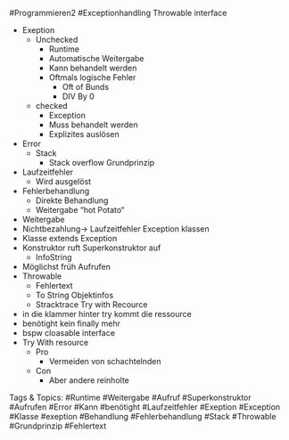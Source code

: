  #Programmieren2 #Exceptionhandling Throwable
  interface
  - Exeption
    - Unchecked
      - Runtime
      - Automatische Weitergabe
      - Kann behandelt werden 
      - Oftmals logische Fehler
        - Oft of Bunds
        - DIV By 0
    - checked
      - Exception
      - Muss behandelt werden
      - Explizites auslösen
  - Error
    - Stack
      - Stack overflow
 Grundprinzip
  - Laufzeitfehler
    - Wird ausgelöst 
  - Fehlerbehandlung
    - Direkte Behandlung
    - Weitergabe
  “hot Potato“
  - Weitergabe
  - Nichtbezahlung-> Laufzeitfehler
 Exception klassen
  - Klasse extends Exception
  - Konstruktor ruft Superkonstruktor auf
    - InfoString
  - Möglichst früh Aufrufen
  - Throwable
    - Fehlertext
    - To String Objektinfos
    - Stracktrace
 Try with Recource
  - in die klammer hinter try kommt die ressource
  - benötight kein finally mehr 
  - bspw cloasable interface
  - Try With resource
    - Pro
      - Vermeiden von schachtelnden
    - Con
      - Aber andere reinholte

   Tags & Topics:
   #Runtime
   #Weitergabe
   #Aufruf
   #Superkonstruktor
   #Aufrufen
   #Error
   #Kann
   #benötight
   #Laufzeitfehler
   #Exeption
   #Exception
   #Klasse
   #exeption
   #Behandlung
   #Fehlerbehandlung
   #Stack
   #Throwable
   #Grundprinzip
   #Fehlertext